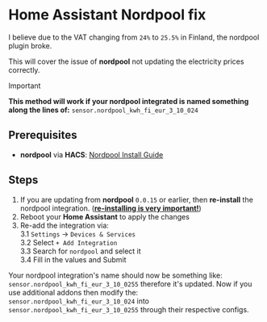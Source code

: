 # Home Assistant Nordpool fix
I believe due to the VAT changing from ``24%`` to ``25.5%`` in Finland, the nordpool plugin broke.

This will cover the issue of **nordpool** not updating the electricity prices correctly.
> [!IMPORTANT]  
> **This method will work if your nordpool integrated is named something along the lines of:** ``sensor.nordpool_kwh_fi_eur_3_10_024``
## Prerequisites
- **nordpool** via **HACS**: [Nordpool Install Guide](https://github.com/custom-components/nordpool?tab=readme-ov-file#installation)
## Steps
1. If you are updating from **nordpool** `0.0.15` or earlier, then **re-install** the nordpool integration. (**<ins>re-installing is very important!</ins>**)
2. Reboot your **Home Assistant** to apply the changes
3. Re-add the integration via: <br/>
    3.1 ``Settings`` -> ``Devices & Services``<br/>
    3.2 Select ``+ Add Integration``<br/>
    3.3 Search for ``nordpool`` and select it<br/>
    3.4 Fill in the values and Submit<br/>
    
Your nordpool integration's name should now be something like: ``sensor.nordpool_kwh_fi_eur_3_10_0255`` therefore it's updated. Now if you use additional addons then modify the: ``sensor.nordpool_kwh_fi_eur_3_10_024`` into ``sensor.nordpool_kwh_fi_eur_3_10_0255`` through their respective configs.
